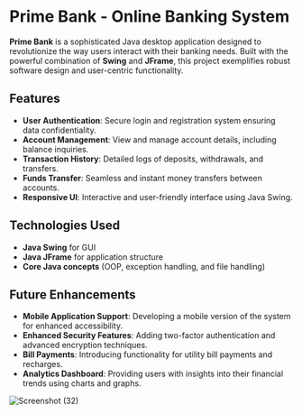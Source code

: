 # **Prime Bank - Online Banking System**

**Prime Bank** is a sophisticated Java desktop application designed to revolutionize the way users interact with their banking needs. Built with the powerful combination of **Swing** and **JFrame**, this project exemplifies robust software design and user-centric functionality.

## **Features**
- **User Authentication**: Secure login and registration system ensuring data confidentiality.  
- **Account Management**: View and manage account details, including balance inquiries.  
- **Transaction History**: Detailed logs of deposits, withdrawals, and transfers.  
- **Funds Transfer**: Seamless and instant money transfers between accounts.  
- **Responsive UI**: Interactive and user-friendly interface using Java Swing.  

## **Technologies Used**
- **Java Swing** for GUI  
- **Java JFrame** for application structure  
- **Core Java concepts** (OOP, exception handling, and file handling)  


## **Future Enhancements**  
- **Mobile Application Support**: Developing a mobile version of the system for enhanced accessibility.  
- **Enhanced Security Features**: Adding two-factor authentication and advanced encryption techniques.  
- **Bill Payments**: Introducing functionality for utility bill payments and recharges.  
- **Analytics Dashboard**: Providing users with insights into their financial trends using charts and graphs.  

![Screenshot (32)](https://github.com/user-attachments/assets/8fc2c1dd-e003-4139-9732-219fba78c911)
